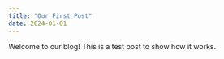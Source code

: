 ```yaml
---
title: "Our First Post"
date: 2024-01-01
---
```


Welcome to our blog! This is a test post to show how it works.
